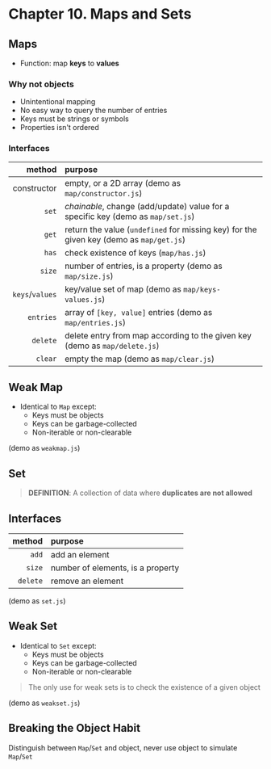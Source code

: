 # Chapter 10. Maps and Sets

## Maps

- Function: map **keys** to **values**

### Why not objects

- Unintentional mapping
- No easy way to query the number of entries
- Keys must be strings or symbols
- Properties isn't ordered

### Interfaces

|          method | purpose                                                                                 |
| --------------: | :-------------------------------------------------------------------------------------- |
|     constructor | empty, or a 2D array (demo as `map/constructor.js`)                                     |
|           `set` | _chainable_, change (add/update) value for a specific key (demo as `map/set.js`)        |
|           `get` | return the value (`undefined` for missing key) for the given key (demo as `map/get.js`) |
|           `has` | check existence of keys (`map/has.js`)                                                  |
|          `size` | number of entries, is a property (demo as `map/size.js`)                                |
| `keys`/`values` | key/value set of map (demo as `map/keys-values.js`)                                     |
|       `entries` | array of `[key, value]` entries (demo as `map/entries.js`)                              |
|        `delete` | delete entry from map according to the given key (demo as `map/delete.js`)              |
|         `clear` | empty the map (demo as `map/clear.js`)                                                  |

## Weak Map

- Identical to `Map` except:
  - Keys must be objects
  - Keys can be garbage-collected
  - Non-iterable or non-clearable

(demo as `weakmap.js`)

## Set

> **DEFINITION**: A collection of data where **duplicates are not allowed**

## Interfaces

|   method | purpose                           |
| -------: | :-------------------------------- |
|    `add` | add an element                    |
|   `size` | number of elements, is a property |
| `delete` | remove an element                 |

(demo as `set.js`)

## Weak Set

- Identical to `Set` except:
  - Keys must be objects
  - Keys can be garbage-collected
  - Non-iterable or non-clearable

> The only use for weak sets is to check the existence of a given object

(demo as `weakset.js`)

## Breaking the Object Habit

Distinguish between `Map`/`Set` and object, never use object to simulate `Map`/`Set`
